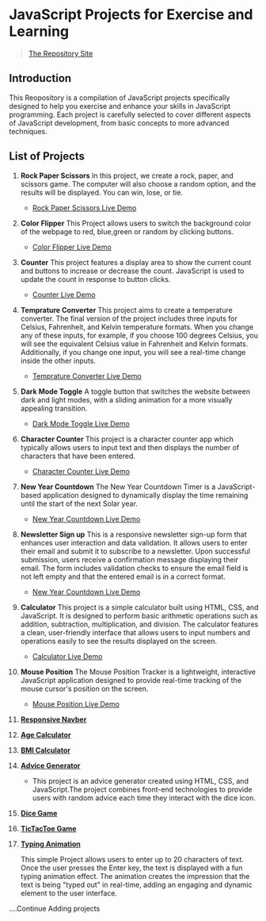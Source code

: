 # JavaScript Projects for Exercise and Learning

> [The Repository Site](https://mahmoodhashem.github.io/JavaScript-Projects/)

## Introduction

This Reopository is a compilation of JavaScript projects specifically designed to help you exercise and enhance your skills in JavaScript programming.
Each project is carefully selected to cover different aspects of JavaScript development, from basic concepts to more advanced techniques.

## List of Projects

1. **Rock Paper Scissors**
   In this project, we create a rock, paper, and scissors game. The computer will also choose a random option, and the results will be displayed. You can win, lose, or tie.

   - [Rock Paper Scissors Live Demo](https://mahmoodhashem.github.io/JavaScript-Projects/Projects/Rock_paper_scissor/index.html)
2. **Color Flipper**
   This Project allows users to switch the background color of the webpage to red, blue,green or random by clicking buttons.

   - [Color Flipper Live Demo](https://mahmoodhashem.github.io/JavaScript-Projects/Projects/Color%20Flipper/index.html)
3. **Counter**
   This project features a display area to show the current count and buttons to increase or decrease the count. JavaScript is used to update the count in response to button clicks.

   - [Counter Live Demo](https://mahmoodhashem.github.io/JavaScript-Projects/Projects/counter/index.html)
4. **Temprature Converter**
   This project aims to create a temperature converter. The final version of the project includes three inputs for Celsius, Fahrenheit, and Kelvin temperature formats. When you change any of these inputs, for example, if you choose 100 degrees Celsius, you will see the equivalent Celsius value in Fahrenheit and Kelvin formats. Additionally, if you change one input, you will see a real-time change inside the other inputs.

   - [Temprature Converter Live Demo](https://mahmoodhashem.github.io/JavaScript-Projects/Projects/Temprature%20Converter/index.html)
5. **Dark Mode Toggle**
   A toggle button that switches the website between dark and light modes, with a sliding animation for a more visually appealing transition.

   - [Dark Mode Toggle Live Demo](https://mahmoodhashem.github.io/JavaScript-Projects/Projects/Dark%20mode%20toggle/index.html)
6. **Character Counter**
   This project is a character counter app which typically allows users to input text and then displays the number of characters that have been entered.

   - [Character Counter Live Demo](https://mahmoodhashem.github.io/JavaScript-Projects/Projects/Character%20Countr/index.html)
7. **New Year Countdown**
   The New Year Countdown Timer is a JavaScript-based application designed to dynamically display the time remaining until the start of the next Solar year.

   - [New Year Countdown Live Demo](https://mahmoodhashem.github.io/JavaScript-Projects/Projects/New%20Year%20Countdown/index.html)
8. **Newsletter Sign up**
   This is a responsive newsletter sign-up form that enhances user interaction and data validation. It allows users to enter their email and submit it to subscribe to a newsletter. Upon successful submission, users receive a confirmation message displaying their email. The form includes validation checks to ensure the email field is not left empty and that the entered email is in a correct format.

   - [New Year Countdown Live Demo](https://mahmoodhashem.github.io/JavaScript-Projects/Projects/newsletter%20signup/index.html)
9. **Calculator**
   This project is a simple calculator built using HTML, CSS, and JavaScript. It is designed to perform basic arithmetic operations such as addition, subtraction, multiplication, and division. The calculator features a clean, user-friendly interface that allows users to input numbers and operations easily to see the results displayed on the screen.

   - [Calculator Live Demo](https://mahmoodhashem.github.io/JavaScript-Projects/Projects/calculator/index.html)
10. **Mouse Position**
    The Mouse Position Tracker is a lightweight, interactive JavaScript application designed to provide real-time tracking of the mouse cursor's position on the screen.

    - [Mouse Position Live Demo](https://mahmoodhashem.github.io/JavaScript-Projects/Projects/Mouse%20position)
11. [**Responsive Navber** ](https://mahmoodhashem.github.io/JavaScript-Projects/Projects/responsive-navbar/index.html)
12. [**Age Calculator** ](https://mahmoodhashem.github.io/JavaScript-Projects/Projects/age_calculator/index.html)
13. [**BMI Calculator**](https://mahmoodhashem.github.io/JavaScript-Projects/Projects/bmi)
14. [**Advice Generator**](https://mahmoodhashem.github.io/JavaScript-Projects/Projects/bmi)

    * This project is an advice generator created using HTML, CSS, and JavaScript.The project combines front-end technologies to provide users with random advice each time they interact with the dice icon.
15. [**Dice Game**](https://mahmoodhashem.github.io/JavaScript-Projects/Projects/Dice)
16. [**TicTacToe Game**](https://mahmoodhashem.github.io/JavaScript-Projects/Projects/TicTacToe)
17. [**Typing Animation**](https://mahmoodhashem.github.io/JavaScript-Projects/Projects/typing-animation)

    This simple  Project allows users to enter up to 20 characters of text. Once the user presses the Enter key, the text is displayed with a fun typing animation effect. The animation creates the impression that the text is being "typed out" in real-time, adding an engaging and dynamic element to the user interface.

....Continue Adding projects
